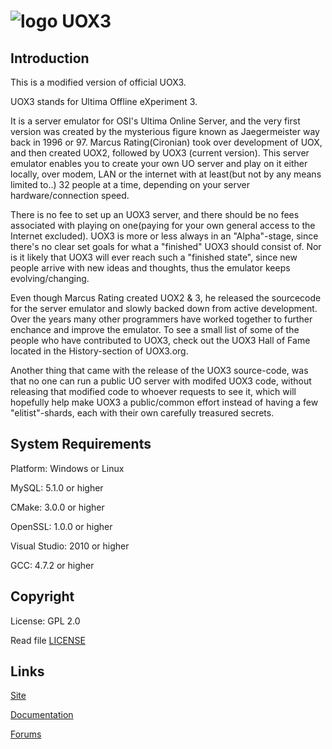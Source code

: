 # ![logo](http://www.uox3.org/gfx/biglogo3.gif) UOX3

## Introduction

This is a modified version of official UOX3.

UOX3 stands for Ultima Offline eXperiment 3.

It is a server emulator for OSI's Ultima Online Server, and the very first version was created by the mysterious figure known as Jaegermeister way back in 1996 or 97. Marcus Rating(Cironian) took over development of UOX, and then created UOX2, followed by UOX3 (current version). This server emulator enables you to create your own UO server and play on it either locally, over modem, LAN or the internet with at least(but not by any means limited to..) 32 people at a time, depending on your server hardware/connection speed.

There is no fee to set up an UOX3 server, and there should be no fees associated with playing on one(paying for your own general access to the Internet excluded). UOX3 is more or less always in an "Alpha"-stage, since there's no clear set goals for what a "finished" UOX3 should consist of. Nor is it likely that UOX3 will ever reach such a "finished state", since new people arrive with new ideas and thoughts, thus the emulator keeps evolving/changing.

Even though Marcus Rating created UOX2 & 3, he released the sourcecode for the server emulator and slowly backed down from active development. Over the years many other programmers have worked together to further enchance and improve the emulator. To see a small list of some of the people who have contributed to UOX3, check out the UOX3 Hall of Fame located in the History-section of UOX3.org.

Another thing that came with the release of the UOX3 source-code, was that no one can run a public UO server with modifed UOX3 code, without releasing that modified code to whoever requests to see it, which will hopefully help make UOX3 a public/common effort instead of having a few "elitist"-shards, each with their own carefully treasured secrets.

## System Requirements

Platform: Windows or Linux

MySQL: 5.1.0 or higher

CMake: 3.0.0 or higher

OpenSSL: 1.0.0 or higher

Visual Studio: 2010 or higher

GCC: 4.7.2 or higher

## Copyright

License: GPL 2.0

Read file [LICENSE](LICENSE)

## Links

[Site](http://www.uox3.org/)

[Documentation](http://www.uox3.org/documentation.shtml)

[Forums](http://www.uox3.org/forums/)
